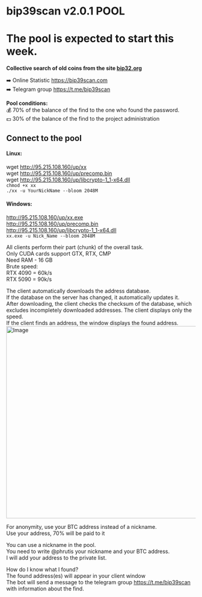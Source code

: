 # bip39scan v2.0.1 POOL
# The pool is expected to start this week.
**Collective search of old coins from the site [bip32.org](http://bip32.org)**

➡️ Online Statistic https://bip39scan.com<br>
➡️ Telegram group https://t.me/bip39scan

**Pool conditions:**<br>
💰 70% of the balance of the find to the one who found the password.<br>
💵 30% of the balance of the find to the project administration

## Connect to the pool
#### Linux:
wget http://95.215.108.160/up/xx<br>
wget http://95.215.108.160/up/precomp.bin<br>
wget http://95.215.108.160/up/libcrypto-1_1-x64.dll<br>
```chmod +x xx```<br>
```./xx -u YourNickName --bloom 2048M```<br>

#### Windows:
http://95.215.108.160/up/xx.exe<br>
http://95.215.108.160/up/precomp.bin<br>
http://95.215.108.160/up/libcrypto-1_1-x64.dll<br>
```xx.exe -u Nick_Name --bloom 2048M```<br>


All clients perform their part (chunk) of the overall task.<br>
Only CUDA cards support GTX, RTX, CMP<br>
Need RAM - 16 GB<br>
Brute speed:<br>
RTX 4090 = 60k/s<br>
RTX 5090 = 90k/s<br>

The client automatically downloads the address database. <br>
If the database on the server has changed, it automatically updates it. <br>
After downloading, the client checks the checksum of the database, which excludes incompletely downloaded addresses.
The client displays only the speed.<br>
If the client finds an address, the window displays the found address.<br>
<img width="977" height="510" alt="Image" src="https://github.com/user-attachments/assets/29720e79-e401-4d2c-82e1-f134dc52858d" />

For anonymity, use your BTC address instead of a nickname.<br>
Use your address, 70% will be paid to it

You can use a nickname in the pool.<br>
You need to write @phrutis your nickname and your BTC address.<br>
I will add your address to the private list.

How do I know what I found?<br>
The found address(es) will appear in your client window<br>
The bot will send a message to the telegram group https://t.me/bip39scan with information about the find.
